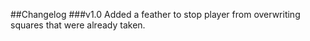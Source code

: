 
##Changelog
###v1.0
Added a feather to stop player from overwriting squares that were already taken.
